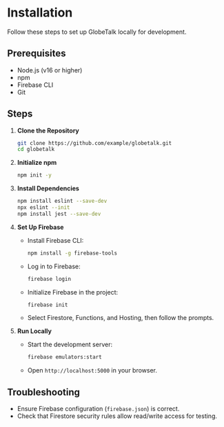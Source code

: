 # Installation

Follow these steps to set up GlobeTalk locally for development.

## Prerequisites

- Node.js (v16 or higher)
- npm
- Firebase CLI
- Git

## Steps

1. **Clone the Repository**
   ```bash
   git clone https://github.com/example/globetalk.git
   cd globetalk
   ```

2. **Initialize npm**
   ```bash
   npm init -y
   ```

3. **Install Dependencies**
   ```bash
   npm install eslint --save-dev
   npx eslint --init
   npm install jest --save-dev
   ```

4. **Set Up Firebase**
   - Install Firebase CLI:
     ```bash
     npm install -g firebase-tools
     ```
   - Log in to Firebase:
     ```bash
     firebase login
     ```
   - Initialize Firebase in the project:
     ```bash
     firebase init
     ```
   - Select Firestore, Functions, and Hosting, then follow the prompts.

5. **Run Locally**
   - Start the development server:
     ```bash
     firebase emulators:start
     ```
   - Open `http://localhost:5000` in your browser.

## Troubleshooting

- Ensure Firebase configuration (`firebase.json`) is correct.
- Check that Firestore security rules allow read/write access for testing.